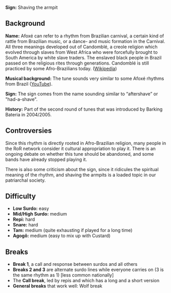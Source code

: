 **Sign:** Shaving the armpit

## Background

**Name:** Afoxé can refer to a rhythm from Brazilian carnival, a certain kind of rattle from Brazilian music, or a dance- and music formation in the Carnival. All three meanings developed out of Candomblé, a creole religion which evolved through slaves from West Africa who were forcefully brought to South America by white slave traders. The enslaved black people in Brazil passed on the religious rites through generations. Candomblé is still practiced by some Afro-Brazilians today. ([Wikipedia](https://en.wikipedia.org/wiki/Afox%C3%AA))

**Musical background:** The tune sounds very similar to some Afoxé rhythms from Brazil ([YouTube](https://youtu.be/WCah-JgDktA?t=301)).

**Sign:** The sign comes from the name sounding similar to “aftershave” or "had-a-shave".

**History:** Part of the second round of tunes that was introduced by Barking Bateria in 2004/2005.

## Controversies

Since this rhythm is directly rooted in Afro-Brazilian religion, many people in the RoR network consider it cultural appropriation to play it. There is an ongoing debate on whether this tune should be abandoned, and some bands have already stopped playing it.

There is also some criticism about the sign, since it ridicules the spiritual meaning of the rhythm, and shaving the armpits is a loaded topic in our patriarchal society.

## Difficulty

* **Low Surdo:** easy
* **Mid/High Surdo:** medium
* **Repi:** hard 
* **Snare:** hard
* **Tam:** medium (quite exhausting if played for a long time)
* **Agogô:** medium (easy to mix up with Custard)

## Breaks

* **Break 1**, a call and response between surdos and all others
* **Breaks 2 and 3** are alternate surdo lines while everyone carries on (3 is the same rhythm as 1) \[less common nationally\]
* The **Call break**, led by repis and which has a long and a short version
* **General breaks** that work well: Wolf break
